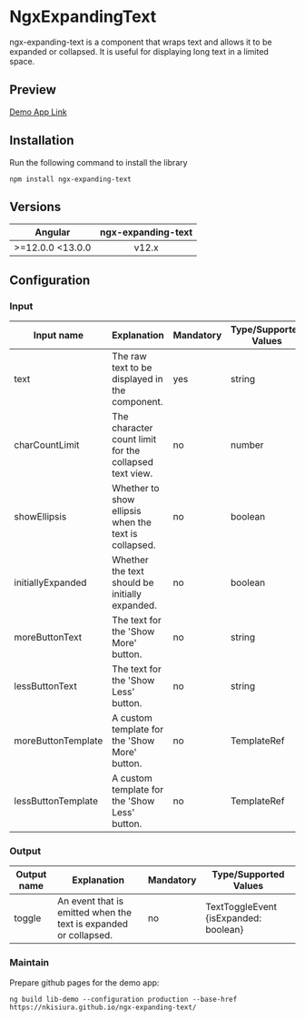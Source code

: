 # NgxExpandingText
ngx-expanding-text is a component that wraps text and allows it to be expanded or collapsed. It is useful for displaying long text in a limited space.

## Preview
[Demo App Link](https://nkisiura.github.io/ngx-expanding-text)

## Installation
Run the following command to install the library
```
npm install ngx-expanding-text
```

## Versions
| Angular          | ngx-expanding-text |
|------------------|:------------------:|
| >=12.0.0 <13.0.0 |       v12.x        |

## Configuration

### Input
| Input name         | Explanation                                                | Mandatory | Type/Supported Values | Default value     |
|--------------------|------------------------------------------------------------|-----------|-----------------------|-------------------|
| text               | The raw text to be displayed in the component.             | yes       | string                | ''                |
| charCountLimit     | The character count limit for the collapsed text view.     | no        | number                | 100               |
| showEllipsis       | Whether to show ellipsis when the text is collapsed.       | no        | boolean               | true              |
| initiallyExpanded  | Whether the text should be initially expanded.             | no        | boolean               | false             |
| moreButtonText     | The text for the 'Show More' button.                       | no        | string                | 'Show More'       |
| lessButtonText     | The text for the 'Show Less' button.                       | no        | string                | 'Show Less'       |
| moreButtonTemplate | A custom template for the 'Show More' button.              | no        | TemplateRef<any>      | null              |
| lessButtonTemplate | A custom template for the 'Show Less' button.              | no        | TemplateRef<any>      | null              |

### Output
| Output name    | Explanation                                                      | Mandatory   | Type/Supported Values                 |
|----------------|------------------------------------------------------------------|-------------|---------------------------------------|
| toggle         | An event that is emitted when the text is expanded or collapsed. | no          | TextToggleEvent {isExpanded: boolean} |

### Maintain
Prepare github pages for the demo app:
```
ng build lib-demo --configuration production --base-href https://nkisiura.github.io/ngx-expanding-text/
```
